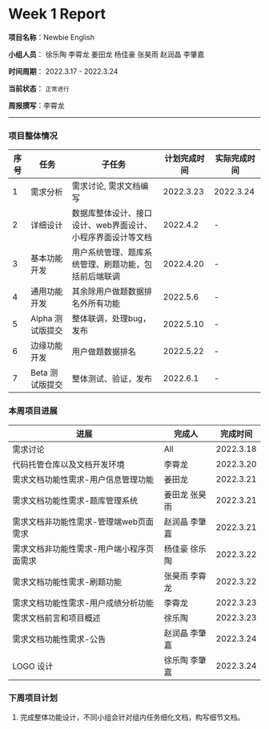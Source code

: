 # Week 1 Report

**项目名称**：Newbie English

**小组人员**： 徐乐陶 李霄龙 姜田龙 杨佳豪 张昊雨 赵润晶 李肇嘉

**时间周期**： 2022.3.17 - 2022.3.24

**当前状态**： `正常进行`

**周报撰写**：李霄龙



------



### 项目整体情况

| 序号 | 任务             | 子任务                                                      | 计划完成时间 | 实际完成时间 |
| ---- | ---------------- | ----------------------------------------------------------- | ------------ | ------------ |
| 1    | 需求分析         | 需求讨论, 需求文档编写                                      | 2022.3.23    | 2022.3.24    |
| 2    | 详细设计         | 数据库整体设计、接口设计、web界面设计、小程序界面设计等文档 | 2022.4.2     | -            |
| 3    | 基本功能开发     | 用户系统管理、题库系统管理、刷题功能，包括前后端联调        | 2022.4.20    | -            |
| 4    | 通用功能开发     | 其余除用户做题数据排名外所有功能                            | 2022.5.6     | -            |
| 5    | Alpha 测试版提交 | 整体联调，处理bug，发布                                     | 2022.5.10    | -            |
| 6    | 边缘功能开发     | 用户做题数据排名                                            | 2022.5.22    | -            |
| 7    | Beta 测试版提交  | 整体测试、验证，发布                                        | 2022.6.1     | -            |



### 本周项目进展

| 进展                                      | 完成人        | 完成时间  |
| ----------------------------------------- | ------------- | --------- |
| 需求讨论                                  | All           | 2022.3.18 |
| 代码托管仓库以及文档开发环境              | 李霄龙        | 2022.3.20 |
| 需求文档功能性需求-用户信息管理功能       | 姜田龙        | 2022.3.21 |
| 需求文档功能性需求-题库管理系统           | 姜田龙 张昊雨 | 2022.3.21 |
| 需求文档非功能性需求-管理端web页面需求    | 赵润晶 李肇嘉 | 2022.3.21 |
| 需求文档非功能性需求-用户端小程序页面需求 | 杨佳豪 徐乐陶 | 2022.3.22 |
| 需求文档功能性需求-刷题功能               | 张昊雨 李霄龙 | 2022.3.22 |
| 需求文档功能性需求-用户成绩分析功能       | 李霄龙        | 2022.3.23 |
| 需求文档前言和项目概述                    | 徐乐陶        | 2022.3.23 |
| 需求文档功能性需求-公告                   | 赵润晶 李肇嘉 | 2022.3.24 |
| LOGO 设计                                 | 徐乐陶 李肇嘉 | 2022.3.24 |



### 下周项目计划

1. 完成整体功能设计，不同小组会针对组内任务细化文档，构写细节文档。
